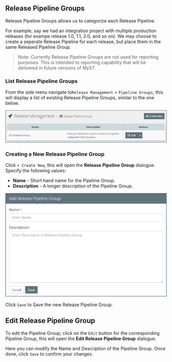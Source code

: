 ## Release Pipeline Groups
Release Pipeline Groups allows us to categorize each Release Pipeline. 

For example, say we had an integration project with multiple production releases (for exampe release 1.0, 1.1, 2.0, and so on). We may choose to create a seperate Release Pipeline for each release, but place them in the same Released Pipeline Group.

> Note: Currently Release Pipeline Groups are not used for reporting purposes. This is intended to reporting capability that will be delivered in future versions of MyST.

### List Release Pipeline Groups
From the side menu navigate to`Release Management` > `Pipeline Groups`, this will display a list of existing Release Pipeline Groups, similar to the one below.

![](img/releasePipelineGroupsList.PNG)

### Creating a New Release Pipeline Group
Click `+ Create New`, this will open the **Release Pipeline Group** dialogue. Specify the following values:

* **Name** - Short hand name for the Pipeline Group.
* **Description** - A longer description of the Pipeline Group.

![](img/releasePipelineGroupsAdd.PNG)

Click `Save` to Save the new Release Pipeline Group.

## Edit Release Pipeline Group
To edit the Pipeline Group; click on the `Edit` button for the corresponding Pipeline Group, this will open the **Edit Release Pipeline Group** dialogue.

Here you can modify the Name and Description of the Pipeline Group. Once done, click `Save` to confirm your changes.




